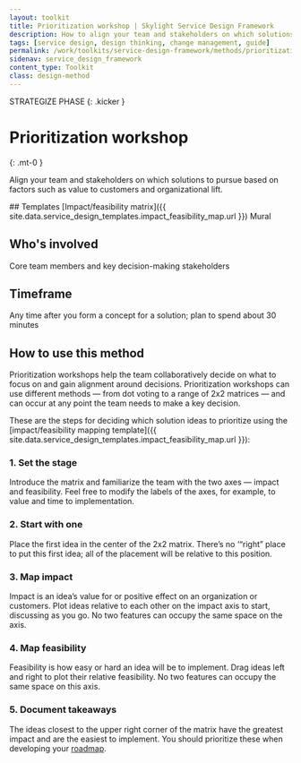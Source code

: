 ```yaml
---
layout: toolkit
title: Prioritization workshop | Skylight Service Design Framework
description: How to align your team and stakeholders on which solutions to pursue based on factors such as value to customers and organizational lift.
tags: [service design, design thinking, change management, guide]
permalink: /work/toolkits/service-design-framework/methods/prioritization-workshop/
sidenav: service_design_framework
content_type: Toolkit
class: design-method
---
```


STRATEGIZE PHASE
{: .kicker }

# Prioritization workshop
{: .mt-0 }

Align your team and stakeholders on which solutions to pursue based on factors such as value to customers and organizational lift.

<div class="callout--tip callout--summary" markdown="1">
## Templates
[Impact/feasibility matrix]({{ site.data.service_design_templates.impact_feasibility_map.url }}) <span class="badge badge-sub">Mural</span>

## Who's involved
Core team members and key decision-making stakeholders

## Timeframe
Any time after you form a concept for a solution; plan to spend about 30 minutes
</div>

## How to use this method

Prioritization workshops help the team collaboratively decide on what to focus on and gain alignment around decisions. Prioritization workshops can use different methods — from dot voting to a range of 2x2 matrices — and can occur at any point the team needs to make a key decision.

These are the steps for deciding which solution ideas to prioritize using the [impact/feasibility mapping template]({{ site.data.service_design_templates.impact_feasibility_map.url }}):

### 1. Set the stage

Introduce the matrix and familiarize the team with the two axes — impact and feasibility. Feel free to modify the labels of the axes, for example, to value and time to implementation.

### 2. Start with one

Place the first idea in the center of the 2x2 matrix. There’s no ‘“right” place to put this first idea; all of the placement will be relative to this position.

### 3. Map impact

Impact is an idea’s value for or positive effect on an organization or customers. Plot ideas relative to each other on the impact axis to start, discussing as you go. No two features can occupy the same space on the axis.

### 4. Map feasibility

Feasibility is how easy or hard an idea will be to implement. Drag ideas left and right to plot their relative feasibility. No two features can occupy the same space on this axis.

### 5. Document takeaways

The ideas closest to the upper right corner of the matrix have the greatest impact and are the easiest to implement. You should prioritize these when developing your [roadmap](/work/toolkits/service-design-framework/methods/roadmap/).
